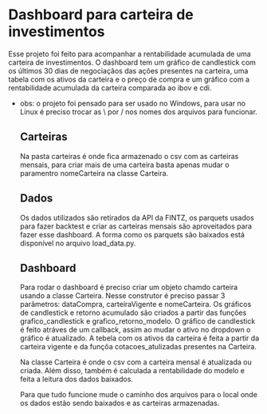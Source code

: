 # Dashboard para carteira de investimentos

Esse projeto foi feito para acompanhar a rentabilidade acumulada de uma carteira de investimentos. O dashboard tem um gráfico de candlestick com os últimos 30 dias de negociaçãos das ações presentes na carteira, uma tabela com os ativos da carteira e o preço de compra e um gráfico com a rentabilidade acumulada da carteira comparada ao ibov e cdi.

* obs: o projeto foi pensado para ser usado no Windows, para usar no Linux é preciso trocar as \ por / nos nomes dos arquivos para funcionar.

  ## Carteiras
  Na pasta carteiras é onde fica armazenado o csv com as carteiras mensais, para criar mais de uma carteira basta apenas mudar o paramentro nomeCarteira na classe Carteira.

  ## Dados
  Os dados utilizados são retirados da API da FINTZ, os parquets usados para fazer backtest e criar as carteiras mensais são aproveitados para fazer esse dashboard. A forma como os parquets são baixados está disponível no arquivo load_data.py.

  ## Dashboard
  Para rodar o dashboard é preciso criar um objeto chamdo carteira usando a classe Carteira. Nesse construtor é preciso passar 3 parâmetros: dataCompra, carteiraVigente e nomeCarteira. Os gráficos de candlestick e retorno acumulado são criados a partir das funções grafico_candlestick e grafico_retorno_modelo. O gráfico de candlestick é feito atráves de um callback, assim ao mudar o ativo no dropdown o gráfico é atualizado. A tebela com os ativos da carteira é feita a partir da carteira vigente e da funçõa cotacoes_atulizadas presentes na Carteira.

  Na classe Carteira é onde o csv com a carteira mensal é atualizada ou criada. Além disso, também é calculada a rentabilidade do modelo e feita a leitura dos dados baixados.

  Para que tudo funcione mude o caminho dos arquivos para o local onde os dados estão sendo baixados e as carteiras armazenadas.
